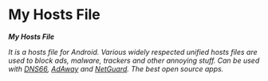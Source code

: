 # My Hosts File
<i><B>My Hosts File</B>
<p>It is a hosts file for Android.
Various widely respected unified hosts
files are used to block ads, malware,
trackers and other annoying stuff. Can be used with
<a href="https://github.com/julian-klode/dns66"> DNS66</a>,
<a href="https://adaway.org/"> AdAway</a> and
<a href="https://netguard.me/"> NetGuard</a>.
The best open source apps.</i></p>
